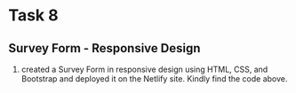 # Task 8

## **Survey Form - Responsive Design**
1. created a Survey Form in responsive design using HTML, CSS, and Bootstrap and deployed it on the Netlify site. Kindly find the code above.


